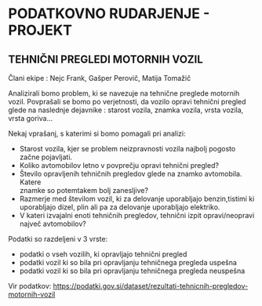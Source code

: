 
# PODATKOVNO RUDARJENJE - PROJEKT 

## TEHNIČNI PREGLEDI MOTORNIH VOZIL

Člani ekipe : Nejc Frank, Gašper Perovič, Matija Tomažič

Analizirali bomo problem, ki se navezuje na tehnične preglede motornih vozil. Povprašali se bomo po verjetnosti, 
da vozilo opravi tehnični pregled glede na naslednje dejavnike : starost vozila, znamka vozila, vrsta vozila, vrsta goriva...

Nekaj vprašanj, s katerimi si bomo pomagali pri analizi:

- Starost vozila, kjer se problem neizpravnosti vozila najbolj pogosto začne pojavljati.
- Koliko avtomobilov letno v povprečju opravi tehnični pregled?
- Število opravljenih tehničnih pregledov glede na znamko avtomobila. Katere     
  znamke so potemtakem bolj zanesljive?
- Razmerje med številom vozil, ki za delovanje uporabljajo benzin,tistimi ki 
  uporabljajo dizel, plin ali pa za delovanje uporabljajo elektriko.
- V kateri izvajalni enoti tehničnih pregledov, tehnični izpit opravi/neopravi 
  največ avtomobilov?

Podatki so razdeljeni v 3 vrste:
- podatki o vseh vozilih, ki opravljajo tehnični pregled
- podatki vozil ki so bila pri opravljanju tehničnega pregleda uspešna
- podatki vozil ki so bila pri opravljanju tehničnega pregleda neuspešna

Vir podatkov: https://podatki.gov.si/dataset/rezultati-tehnicnih-pregledov-motornih-vozil

